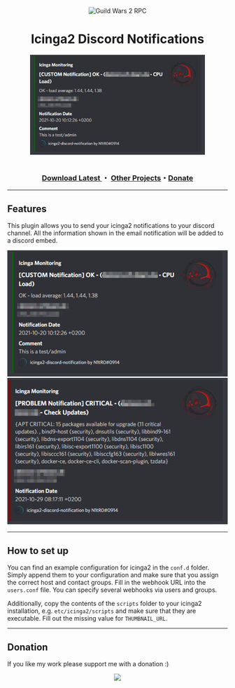 <p align="center"><img alt="Guild Wars 2 RPC" src="https://me.ihlecloud.de/img/logo.png" height="76"></p></img>
<h1 align="center">Icinga2 Discord Notifications</h1>
<p align="center" style="margin-bottom: 0px !important;">
  <img width="400" src="img/example1.png" alt="Example" align="center">
</p>
<br>
<h3 align="center">
    <a href="https://github.com/n1tr0-5urf3r/icinga2-discord-notifications/releases/">Download Latest
    </a>・
    <a href="https://exchange.icinga.com/n1tr0-5urf3r">Other Projects</a>・<a href="https://www.paypal.com/donate/?hosted_button_id=KXMYX49C6MLLN">Donate</a></h3>

---

## Features
This plugin allows you to send your icinga2 notifications to your discord channel.
All the information shown in the email notification will be added to a discord embed.


![example](img/example1.png "Example")
![example](img/example2.png "Example")

---

## How to set up
You can find an example configuration for icinga2 in the `conf.d` folder. Simply append them to your configuration and make sure that you assign the correct host and contact groups. Fill in the webhook URL into the `users.conf` file. You can specify several webhooks via users and groups.

Additionally, copy the contents of the `scripts` folder to your icinga2 installation, e.g. `etc/icinga2/scripts` and make sure that they are executable. Fill out the missing value for `THUMBNAIL_URL`.

---

## Donation
If you like my work please support me with a donation :) 

<div style="text-align: center;">

[![](https://www.paypalobjects.com/en_US/i/btn/btn_donateCC_LG.gif)](https://www.paypal.com/donate/?hosted_button_id=KXMYX49C6MLLN)

</div>
